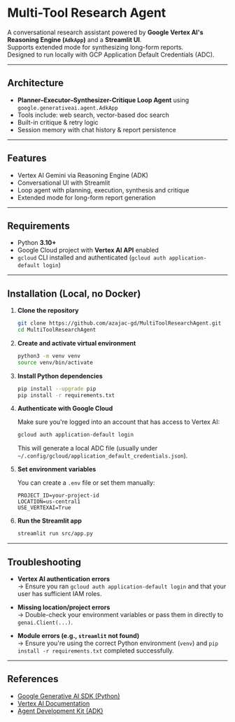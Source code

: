 # Multi-Tool Research Agent

A conversational research assistant powered by **Google Vertex AI's Reasoning Engine (`AdkApp`)** and a **Streamlit UI**.  
Supports extended mode for synthesizing long-form reports.  
Designed to run locally with GCP Application Default Credentials (ADC).

---

## Architecture

- **Planner–Executor–Synthesizer-Critique Loop Agent** using `google.generativeai.agent.AdkApp`
- Tools include: web search, vector-based doc search
- Built-in critique & retry logic
- Session memory with chat history & report persistence

---

## Features

- Vertex AI Gemini via Reasoning Engine (ADK)
- Conversational UI with Streamlit
- Loop agent with planning, execution, synthesis and critique
- Extended mode for long-form report generation

---

## Requirements

- Python **3.10+**
- Google Cloud project with **Vertex AI API** enabled
- `gcloud` CLI installed and authenticated (`gcloud auth application-default login`)

---

## Installation (Local, no Docker)

1. **Clone the repository**

    ```bash
    git clone https://github.com/azajac-gd/MultiToolResearchAgent.git
    cd MultiToolResearchAgent
    ```

2. **Create and activate virtual environment**

    ```bash
    python3 -m venv venv
    source venv/bin/activate
    ```

3. **Install Python dependencies**

    ```bash
    pip install --upgrade pip
    pip install -r requirements.txt
    ```

4. **Authenticate with Google Cloud**

    Make sure you're logged into an account that has access to Vertex AI:

    ```bash
    gcloud auth application-default login
    ```

    This will generate a local ADC file (usually under `~/.config/gcloud/application_default_credentials.json`).

5. **Set environment variables**

    You can create a `.env` file or set them manually:

    ```env
    PROJECT_ID=your-project-id
    LOCATION=us-central1
    USE_VERTEXAI=True
    ```

6. **Run the Streamlit app**

    ```bash
    streamlit run src/app.py
    ```

---

## Troubleshooting

- **Vertex AI authentication errors**  
  → Ensure you ran `gcloud auth application-default login` and that your user has sufficient IAM roles.

- **Missing location/project errors**  
  → Double-check your environment variables or pass them in directly to `genai.Client(...)`.

- **Module errors (e.g., `streamlit` not found)**  
  → Ensure you're using the correct Python environment (`venv`) and `pip install -r requirements.txt` completed successfully.

---

## References

- [Google Generative AI SDK (Python)](https://pypi.org/project/google-generativeai/)
- [Vertex AI Documentation](https://cloud.google.com/vertex-ai)
- [Agent Development Kit (ADK)](https://ai.google.dev/docs/agents/overview)







